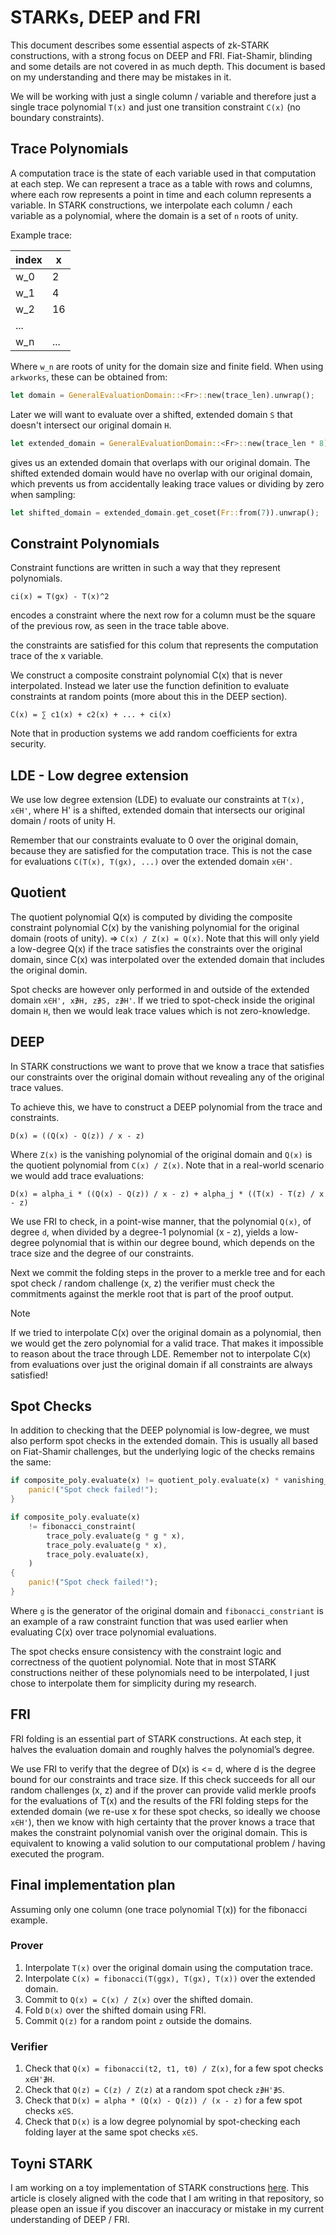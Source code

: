 # STARKs, DEEP and FRI
This document describes some essential aspects of zk-STARK constructions, with a strong focus on DEEP and FRI. Fiat-Shamir, blinding and some details are not covered in as much depth. This document is based on my understanding and there may be mistakes in it. 

We will be working with just a single column / variable and therefore just a single trace polynomial `T(x)` and just one transition constraint `C(x)` (no boundary constraints).

## Trace Polynomials
A computation trace is the state of each variable used in that computation at each step. We can represent a trace as a table with rows and columns, where each row represents a point in time and each column represents a variable. In STARK constructions, we interpolate each column / each variable as a polynomial, where the domain is a set of `n` roots of unity.

Example trace:

| index |  x  |
|-------|-----|
| w_0   |  2  |
| w_1   |  4  |
| w_2   |  16 |
| ...   |     |
| w_n   | ... |

Where `w_n` are roots of unity for the domain size and finite field. 
When using `arkworks`, these can be obtained from:

```rust
let domain = GeneralEvaluationDomain::<Fr>::new(trace_len).unwrap();
```

Later we will want to evaluate over a shifted, extended domain `S` that doesn't intersect our original domain `H`.

```rust
let extended_domain = GeneralEvaluationDomain::<Fr>::new(trace_len * 8).unwrap();
```
gives us an extended domain that overlaps with our original domain. The shifted extended domain would have no overlap with our original domain, which prevents us from accidentally leaking trace values or dividing by zero when sampling:

```rust
let shifted_domain = extended_domain.get_coset(Fr::from(7)).unwrap();
```



## Constraint Polynomials
Constraint functions are written in such a way that they represent polynomials.

`ci(x) = T(gx) - T(x)^2`

encodes a constraint where the next row for a column must be the square of the previous row, as seen in the trace table above.

the constraints are satisfied for this colum that represents the computation trace of the x variable.

We construct a composite constraint polynomial C(x) that is never interpolated. Instead we later use the function definition to evaluate constraints at random points (more about this in the DEEP section).

`C(x) = ∑ c1(x) + c2(x) + ... + ci(x)`

Note that in production systems we add random coefficients for extra security.

## LDE - Low degree extension
We use low degree extension (LDE) to evaluate our constraints at `T(x), x∈H'`, where H' is a shifted, extended domain that intersects our original domain / roots of unity H.

Remember that our constraints evaluate to 0 over the original domain, because they are satisfied for the computation trace. This is not the case for evaluations `C(T(x), T(gx), ...)` over the extended domain `x∈H'`.

## Quotient
The quotient polynomial Q(x) is computed by dividing the composite constraint polynomial C(x) by the vanishing polynomial for the original domain (roots of unity). => `C(x) / Z(x) = Q(x)`. Note that this will only yield a low-degree Q(x) if the trace satisfies the constraints over the original domain, since C(x) was interpolated over the extended domain that includes the original domin.

Spot checks are however only performed in and outside of the extended domain `x∈H', x∌H, z∌S, z∌H'`. If we tried to spot-check inside the original domain `H`, then we would leak trace values which is not zero-knowledge.

## DEEP
In STARK constructions we want to prove that we know a trace that satisfies our constraints over the original domain without revealing any of the original trace values.

To achieve this, we have to construct a DEEP polynomial from the trace and constraints.

`D(x) = ((Q(x) - Q(z)) / x - z)`

Where `Z(x)` is the vanishing polynomial of the original domain and `Q(x)` is the quotient polynomial from `C(x) / Z(x)`. Note that in a real-world scenario we would add trace evaluations:


`D(x) = alpha_i * ((Q(x) - Q(z)) / x - z) + alpha_j * ((T(x) - T(z) / x - z)`

We use FRI to check, in a point-wise manner, that the polynomial `Q(x)`, of degree `d`, when divided by a degree-1 polynomial (x - z), yields a low-degree polynomial that is within our degree bound, which depends on the trace size and the degree of our constraints.

Next we commit the folding steps in the prover to a merkle tree and for each spot check / random challenge (x, z) the verifier must check the commitments against the merkle root that is part of the proof output.

> [!NOTE]
> If we tried to interpolate C(x) over the original domain as a polynomial, then we would get the zero polynomial for a valid trace. That makes it impossible to reason about the trace through LDE. 
> Remember not to interpolate C(x) from evaluations over just the original domain if all constraints are always satisfied!


## Spot Checks 
In addition to checking that the DEEP polynomial is low-degree, we must also perform spot checks in the extended domain. This is usually all based on Fiat-Shamir challenges, but the underlying logic of the checks remains the same:

```rust
if composite_poly.evaluate(x) != quotient_poly.evaluate(x) * vanishing_poly.evaluate(x) {
    panic!("Spot check failed!");
}

if composite_poly.evaluate(x)
    != fibonacci_constraint(
        trace_poly.evaluate(g * g * x),
        trace_poly.evaluate(g * x),
        trace_poly.evaluate(x),
    )
{
    panic!("Spot check failed!");
}
```
Where `g` is the generator of the original domain and `fibonacci_constriant` is an example of a raw constraint function that was used earlier when evaluating C(x) over trace polynomial evaluations.

The spot checks ensure consistency with the constraint logic and correctness of the quotient polynomial. Note that in most STARK constructions neither of these polynomials need to be interpolated, I just chose to interpolate them for simplicity during my research.

## FRI
FRI folding is an essential part of STARK constructions. At each step, it halves the evaluation domain and roughly halves the polynomial’s degree.

We use FRI to verify that the degree of D(x) is <= d, where d is the degree bound for our constraints and trace size. If this check succeeds for all our random challenges (x, z) and if the prover can provide valid merkle proofs for the evaluations of T(x) and the results of the FRI folding steps for the extended domain (we re-use x for these spot checks, so ideally we choose `x∈H'`), then we know with high certainty that the prover knows a trace that makes the constraint polynomial vanish over the original domain. This is equivalent to knowing a valid solution to our computational problem / having executed the program.

## Final implementation plan
Assuming only one column (one trace polynomial T(x)) for the fibonacci example.

### Prover

1. Interpolate `T(x)` over the original domain using the computation trace.
2. Interpolate `C(x) = fibonacci(T(ggx), T(gx), T(x))` over the extended domain.
3. Commit to `Q(x) = C(x) / Z(x)` over the shifted domain.
3. Fold `D(x)` over the shifted domain using FRI.
4. Commit `Q(z)` for a random point `z` outside the domains.

### Verifier
1. Check that `Q(x) = fibonacci(t2, t1, t0) / Z(x)`, for a few spot checks `x∈H'∌H`.
2. Check that `Q(z) = C(z) / Z(z)` at a random spot check `z∌H'∌S`.
2. Check that `D(x) = alpha * (Q(x) - Q(z)) / (x - z)` for a few spot checks `x∈S`.
3. Check that `D(x)` is a low degree polynomial by spot-checking each folding layer at the same spot checks `x∈S`.


## Toyni STARK
I am working on a toy implementation of STARK constructions [here](https://github.com/jonas089/toyni). This article is closely aligned with the code that I am writing in that repository, so please open an issue if you discover an inaccuracy or mistake in my current understanding of DEEP / FRI.